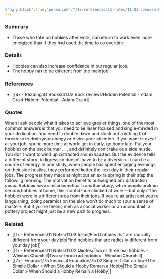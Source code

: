 ```yaml
---
{"dg-publish":true,"permalink":"/1x-references/11-notes/11-03-ideas/a-hobby-can-be-a-source-of-energy-for-your-main-job/","title":"A hobby can be a source of energy for your main job","created":"2024-06-11T07:36:58.364+03:00","updated":"2024-06-11T07:36:58.364+03:00"}
---
```



### Summary
- Those who take on hobbies after work, can return to work even more energized than if they had used the time to do overtime

### Details
- Hobbies can also increase confidence in our regular jobs. 
- The hobby has to be different from the main job

### References
- [[4x - Reading/41 Books/41.02 Book reviews/Hidden Potential - Adam Grant\|Hidden Potential - Adam Grant]]

### Quotes
When I ask people what it takes to achieve greater things, one of the most common answers is that you need to be laser focused and single-minded in your dedication. You need to double down and block out anything that threatens to drain your energy or divide your attention. If you want to excel at your job, spend more time at work: get in early, go home late. Put your hobbies on the back burner . . . and definitely don’t take on a side hustle. You don’t want to wind up distracted and exhausted. But the evidence tells a different story. A digression doesn’t have to be a diversion. It can be a source of energy. In one study, when people had spent engaging evenings on their side hustles, they performed better the next day in their regular jobs. The progress they made at night put an extra spring in their step the following morning. The motivation benefits outweighed any distraction costs. Hobbies have similar benefits. In another study, when people took on serious hobbies at home, their confidence climbed at work —but only if the hobbies were in a different area from their jobs. If you’re an artist and you’re languishing, doing ceramics on the side won’t do much to spur a sense of mastery. But if you’re feeling meh as a social worker or an accountant, a pottery project might just be a new path to progress.

### Related
- [[1x - References/11 Notes/11.03 Ideas/Find hobbies that are radically different from your day job\|Find hobbies that are radically different from your day job]]
- [[1x - References/11 Notes/11.02 Quotes/Two or three real hobbies - Winston Churchill\|Two or three real hobbies - Winston Churchill]]
- [[7x - Financial/75 Financial Education/75.02 Simple Dollar archive/The Simple Dollar » When Should a Hobby Remain a Hobby\|The Simple Dollar » When Should a Hobby Remain a Hobby]]